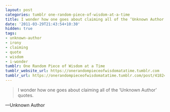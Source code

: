 ```yaml
---
layout: post
categories: tumblr one-random-piece-of-wisdom-at-a-time
title: I wonder how one goes about claiming all of the ‘Unknown Author’ quotes.
date: '2011-03-29T21:43:54+10:30'
hidden: true
tags:
- unknown-author
- irony
- claiming
- quote
- wisdom
- i-wonder
tumblr: One Random Piece of Wisdom at a Time
tumblr_website_url: https://onerandompieceofwisdomatatime.tumblr.com
tumblr_url: https://onerandompieceofwisdomatatime.tumblr.com/post/4182445524/i-wonder-how-one-goes-about-claiming-all-of-the
---
```

> I wonder how one goes about claiming all of the ‘Unknown Author’ quotes.

—Unknown Author
